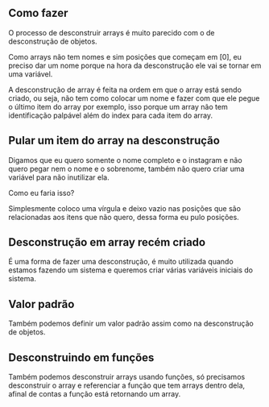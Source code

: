 ## Como fazer

O processo de desconstruir arrays é muito parecido com o de desconstrução de objetos.

Como arrays não tem nomes e sim posições que começam em [0], eu preciso dar um nome porque na hora da desconstrução ele vai se tornar em uma variável.

A desconstrução de array é feita na ordem em que o array está sendo criado, ou seja, não tem como colocar um nome e fazer com que ele pegue o último item do array por exemplo, isso porque um array não tem identificação palpável além do index para cada item do array.

## Pular um item do array na desconstrução

Digamos que eu quero somente o nome completo e o instagram e não quero pegar nem o nome e o sobrenome, também não quero criar uma variável para não inutilizar ela.

Como eu faria isso?

Simplesmente coloco uma vírgula e deixo vazio nas posições que são relacionadas aos itens que não quero, dessa forma eu pulo posições.

## Desconstrução em array recém criado

É uma forma de fazer uma desconstrução, é muito utilizada quando estamos fazendo um sistema e queremos criar várias variáveis iniciais do sistema.

## Valor padrão

Também podemos definir um valor padrão assim como na desconstrução de objetos.

## Desconstruindo em funções

Também podemos desconstruir arrays usando funções, só precisamos desconstruir o array e referenciar a função que tem arrays dentro dela, afinal de contas a função está retornando um array.
